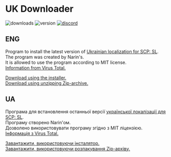 # UK Downloader
![downloads](https://img.shields.io/github/downloads/YT-Narin/UKDownloader/total?logo=github&style=for-the-badge)
![version](https://img.shields.io/github/v/release/YT-Narin/UKDownloader?include_prereleases&logo=github&style=for-the-badge)
[![discord](https://img.shields.io/discord/1052888868514447401?label=Discord&logo=discord&style=for-the-badge)](https://discord.gg/xBYJmpHptk)
## ENG
Program to install the latest version of [Ukrainian localization for SCP: SL](https://github.com/YT-Narin/Ukraine-language-for-SCP-SL).                                                          
The program was created by Narin's.                                                          
It is allowed to use the program according to MIT license.                                                          
[Information from Virus Total.](https://www.virustotal.com/gui/file/24484efa9e8bd884f4f617ca80b3f8df28842d0169facc878c682b6b344fc6af?nocache=1)
                                                          
[Download using the installer.](https://github.com/YT-Narin/UKDownloader/releases/download/v1.0.1-f/UK.Downloader.Setup.exe)                                                          
[Download using unzipping Zip-archive.](https://github.com/YT-Narin/UKDownloader/releases/download/v1.0.1-f/UK.Downloader.zip)                                                          
## UA
Програма для встановлення останньої версії [української локалізації для SCP: SL](https://github.com/YT-Narin/Ukraine-language-for-SCP-SL).                                                          
Програму створено Narin'ом.                                                          
Дозволено використовувати програму згідно з MIT ліцензією.                                                          
[Інформація з Virus Total.](https://www.virustotal.com/gui/file/24484efa9e8bd884f4f617ca80b3f8df28842d0169facc878c682b6b344fc6af?nocache=1)
                                                          
[Завантажити, використовуючи інсталятор.](https://github.com/YT-Narin/UKDownloader/releases/download/v1.0.1-f/UK.Downloader.Setup.exe)                                                           
[Завантажити, використовуючи розпакування Zip-архіву.](https://github.com/YT-Narin/UKDownloader/releases/download/v1.0.1-f/UK.Downloader.zip)
